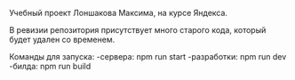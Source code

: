 Учебный проект Лоншакова Максима, на курсе Яндекса.

В ревизии репозитория присутствует много старого кода, который будет удален со временем.

Команды для запуска:
    -сервера: npm run start
    -разработки: npm run dev
    -билда: npm run build
